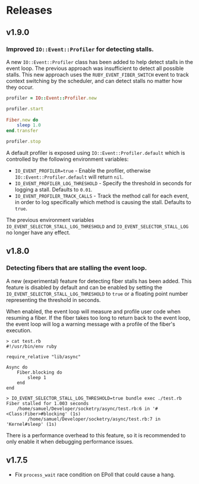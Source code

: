 # Releases

## v1.9.0

### Improved `IO::Event::Profiler` for detecting stalls.

A new `IO::Event::Profiler` class has been added to help detect stalls in the event loop. The previous approach was insufficient to detect all possible stalls. This new approach uses the `RUBY_EVENT_FIBER_SWITCH` event to track context switching by the scheduler, and can detect stalls no matter how they occur.

``` ruby
profiler = IO::Event::Profiler.new

profiler.start
		
Fiber.new do
	sleep 1.0
end.transfer

profiler.stop
```

A default profiler is exposed using `IO::Event::Profiler.default` which is controlled by the following environment variables:

  - `IO_EVENT_PROFILER=true` - Enable the profiler, otherwise `IO::Event::Profiler.default` will return `nil`.
  - `IO_EVENT_PROFILER_LOG_THRESHOLD` - Specify the threshold in seconds for logging a stall. Defaults to `0.01`.
  - `IO_EVENT_PROFILER_TRACK_CALLS` - Track the method call for each event, in order to log specifically which method is causing the stall. Defaults to `true`.

The previous environment variables `IO_EVENT_SELECTOR_STALL_LOG_THRESHOLD` and `IO_EVENT_SELECTOR_STALL_LOG` no longer have any effect.

## v1.8.0

### Detecting fibers that are stalling the event loop.

A new (experimental) feature for detecting fiber stalls has been added. This feature is disabled by default and can be enabled by setting the `IO_EVENT_SELECTOR_STALL_LOG_THRESHOLD` to `true` or a floating point number representing the threshold in seconds.

When enabled, the event loop will measure and profile user code when resuming a fiber. If the fiber takes too long to return back to the event loop, the event loop will log a warning message with a profile of the fiber's execution.

    > cat test.rb 
    #!/usr/bin/env ruby
    
    require_relative "lib/async"
    
    Async do
    	Fiber.blocking do
    		sleep 1
    	end
    end
    
    > IO_EVENT_SELECTOR_STALL_LOG_THRESHOLD=true bundle exec ./test.rb
    Fiber stalled for 1.003 seconds
    	/home/samuel/Developer/socketry/async/test.rb:6 in '#<Class:Fiber>#blocking' (1s)
    		/home/samuel/Developer/socketry/async/test.rb:7 in 'Kernel#sleep' (1s)

There is a performance overhead to this feature, so it is recommended to only enable it when debugging performance issues.

## v1.7.5

  - Fix `process_wait` race condition on EPoll that could cause a hang.
